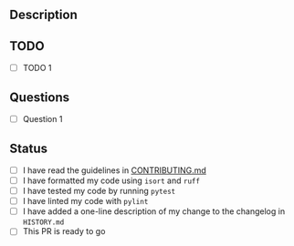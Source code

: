 ## Description

<!-- Provide a brief description of the PR's purpose here. -->

## TODO

<!-- Notable points that this PR has either accomplished or will accomplish. -->

- [ ] TODO 1

## Questions

<!-- Any concerns or points of confusion? -->

- [ ] Question 1

## Status

- [ ] I have read the guidelines in
      [CONTRIBUTING.md](https://github.com/icaros-usc/pyribs/blob/master/CONTRIBUTING.md)
- [ ] I have formatted my code using `isort` and `ruff`
- [ ] I have tested my code by running `pytest`
- [ ] I have linted my code with `pylint`
- [ ] I have added a one-line description of my change to the changelog in
      `HISTORY.md`
- [ ] This PR is ready to go
